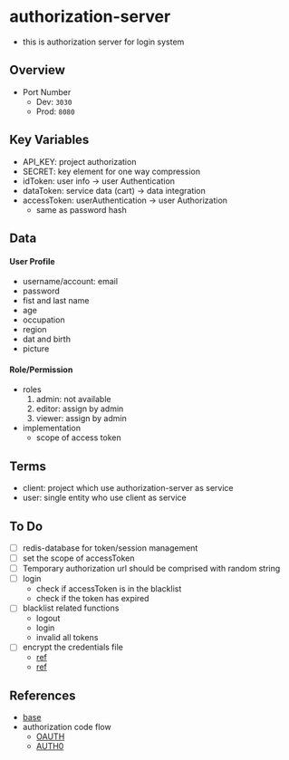# authorization-server
* this is authorization server for login system


## Overview

* Port Number
    * Dev: `3030`
    * Prod: `8080`


## Key Variables
* API_KEY: project authorization
* SECRET: key element for one way compression
* idToken: user info -> user Authentication
* dataToken: service data (cart) -> data integration
* accessToken: userAuthentication -> user Authorization
    * same as password hash

## Data

#### User Profile
* username/account: email
* password
* fist and last name
* age
* occupation
* region
* dat and birth
* picture

#### Role/Permission
* roles
    1. admin: not available
    2. editor: assign by admin
    3. viewer: assign by admin
* implementation
    * scope of access token

## Terms
* client: project which use authorization-server as service
* user: single entity who use client as service


## To Do
* [ ] redis-database for token/session management
* [ ] set the scope of accessToken
* [ ] Temporary authorization url should be comprised with random string
* [ ] login
    * check if accessToken is in the blacklist
    * check if the token has expired
* [ ] blacklist related functions
    * logout
    * login
    * invalid all tokens
* [ ] encrypt the credentials file
    * [ref](https://gist.github.com/kzap/5819745)
    * [ref](https://docs.travis-ci.com/user/encryption-keys/)

## References
* [base](https://medium.com/better-programming/authentication-and-authorization-using-jwt-with-node-js-4099b2e6ca1f)
* authorization code flow
    * [OAUTH](https://www.oauth.com/oauth2-servers/server-side-apps/authorization-code/)
    * [AUTH0](https://auth0.com/docs/flows/concepts/auth-code)
